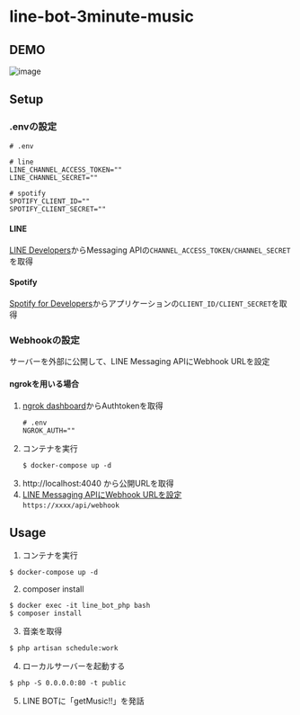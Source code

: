 # line-bot-3minute-music

## DEMO
![image](https://user-images.githubusercontent.com/39284992/122329816-06f47100-cf6d-11eb-813a-4a3bcc962141.gif)  

## Setup
### .envの設定
```
# .env

# line
LINE_CHANNEL_ACCESS_TOKEN=""
LINE_CHANNEL_SECRET=""

# spotify
SPOTIFY_CLIENT_ID=""
SPOTIFY_CLIENT_SECRET=""
```

#### LINE
[LINE Developers](
https://developers.line.biz/ja/docs/messaging-api/getting-started/)からMessaging APIの`CHANNEL_ACCESS_TOKEN/CHANNEL_SECRET`を取得  

#### Spotify
[Spotify for Developers](https://developer.spotify.com/dashboard/)からアプリケーションの`CLIENT_ID/CLIENT_SECRET`を取得

### Webhookの設定
サーバーを外部に公開して、LINE Messaging APIにWebhook URLを設定
#### ngrokを用いる場合
1. [ngrok dashboard](https://dashboard.ngrok.com/get-started/your-authtoken)からAuthtokenを取得  
    ```
    # .env
    NGROK_AUTH=""
    ```
2. コンテナを実行
    ```
    $ docker-compose up -d
    ```
3. http://localhost:4040 から公開URLを取得
4. [LINE Messaging APIにWebhook URLを設定](https://developers.line.biz/ja/docs/messaging-api/building-bot/#setting-webhook-url)<br>`https://xxxx/api/webhook`


## Usage
1. コンテナを実行
```
$ docker-compose up -d
```
2. composer install
```
$ docker exec -it line_bot_php bash
$ composer install
```
3. 音楽を取得  
```
$ php artisan schedule:work
```
4. ローカルサーバーを起動する  
```
$ php -S 0.0.0.0:80 -t public
```
5. LINE BOTに「getMusic!!」を発話
